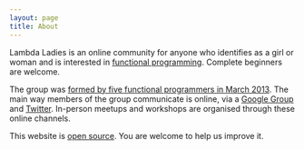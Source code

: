 ```yaml
---
layout: page
title: About 
---
```


Lambda Ladies is an online community for anyone who identifies as a girl or woman and is interested in [functional programming](http://en.wikipedia.org/wiki/Functional_programming). Complete beginners are welcome.

The group was [formed by five functional programmers in March 2013](http://www.lambdaladies.com/2013/05/04/the-lambda-ladies-story/). The main way members of the group communicate is online, via a [Google Group](https://groups.google.com/forum/#!forum/lambda-ladies-functional) and [Twitter](http://twitter.com/lambdaladies). In-person meetups and workshops are organised through these online channels.

This website is [open source](https://github.com/lambdaladies/lambdaladies.com). You are welcome to help us improve it.


